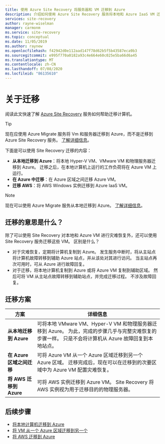 ```yaml
---
title: 使用 Azure Site Recovery 将服务器和 VM 迁移到 Azure
description: 介绍如何使用 Azure Site Recovery 服务将本地和 Azure IaaS VM 迁移到 Azure。
services: site-recovery
author: rayne-wiselman
manager: carmonm
ms.service: site-recovery
ms.topic: conceptual
ms.date: 11/05/2019
ms.author: raynew
ms.openlocfilehash: f42942d0e112aad147f78d62b5f5b43587eca9b3
ms.sourcegitcommit: e995f770a0182a93c4e664e60c025e5ba66d6a45
ms.translationtype: MT
ms.contentlocale: zh-CN
ms.lasthandoff: 07/08/2020
ms.locfileid: "86135610"
---
```

# <a name="about-migration"></a>关于迁移

阅读此文快速了解 [Azure Site Recovery](site-recovery-overview.md) 服务如何帮助迁移计算机。 

> [!TIP]
> 现在应使用 Azure Migrate 服务将 Vm 和服务器迁移到 Azure，而不是迁移到 Azure Site Recovery 服务。 [了解详细信息](../migrate/migrate-services-overview.md)。


下面是可以使用 Site Recovery 迁移的内容：

- **从本地迁移到 Azure**：将本地 Hyper-V VM、VMware VM 和物理服务器迁移到 Azure。 迁移之后，在本地计算机上运行的工作负荷将在 Azure VM 上运行。 
- **在 Azure 中迁移**：在 Azure 区域之间迁移 Azure VM。 
- **迁移 AWS**：将 AWS Windows 实例迁移到 Azure IaaS VM。 

> [!NOTE]
> 现在可以使用 Azure Migrate 服务从本地迁移到 Azure。 [了解详细信息](../migrate/migrate-services-overview.md)。

## <a name="what-do-we-mean-by-migration"></a>迁移的意思是什么？

除了可以使用 Site Recovery 对本地和 Azure VM 进行灾难恢复外，还可以使用 Site Recovery 服务迁移这些 VM。 区别是什么？

- 对于灾难恢复，定期将计算机复制到 Azure。 发生服务中断时，将从主站点将计算机故障转移到辅助 Azure 站点，并从该处对其进行访问。 当主站点再次可用时，可从 Azure 进行故障回复。
- 对于迁移，将本地计算机复制到 Azure 或将 Azure VM 复制到辅助区域。 然后可将 VM 从主站点故障转移到辅助站点，并完成迁移过程。 不涉及故障回复。  


## <a name="migration-scenarios"></a>迁移方案

**方案** | **详细信息**
--- | ---
**从本地迁移到 Azure** | 可将本地 VMware VM、Hyper-V VM 和物理服务器迁移到 Azure。 为此，完成的步骤几乎与完整灾难恢复的步骤一样。 只是不会将计算机从 Azure 故障回复到本地站点。
**在 Azure 区域之间迁移** | 可将 Azure VM 从一个 Azure 区域迁移到另一个 Azure 区域。 迁移完成后，现在可以在迁移到的次要区域中为 Azure VM 配置灾难恢复。
**将 AWS 迁移到 Azure** | 可将 AWS 实例迁移到 Azure VM。 Site Recovery 将 AWS 实例视为用于迁移目的的物理服务器。 

## <a name="next-steps"></a>后续步骤

- [将本地计算机迁移到 Azure](migrate-tutorial-on-premises-azure.md)
- [将 VM 从一个 Azure 区域迁移到另一个](azure-to-azure-tutorial-migrate.md)
- [将 AWS 迁移到 Azure](migrate-tutorial-aws-azure.md)
